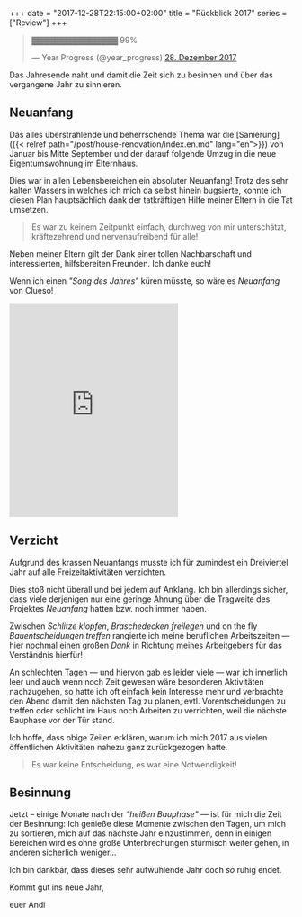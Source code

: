 +++
date = "2017-12-28T22:15:00+02:00"
title = "Rückblick 2017"
series = ["Review"]
+++

<blockquote class="twitter-tweet" data-lang="de"><p lang="und" dir="ltr">▓▓▓▓▓▓▓▓▓▓▓▓▓▓▓ 99%</p>&mdash; Year Progress (@year_progress) <a href="https://twitter.com/year_progress/status/946304719990947840?ref_src=twsrc%5Etfw">28. Dezember 2017</a></blockquote>
<script async src="https://platform.twitter.com/widgets.js" charset="utf-8"></script>

Das Jahresende naht und damit die Zeit sich zu besinnen und über das vergangene Jahr zu sinnieren.

## Neuanfang

Das alles überstrahlende und beherrschende Thema war die [Sanierung]({{< relref path="/post/house-renovation/index.en.md" lang="en">}}) von Januar bis Mitte September und der darauf folgende Umzug in die neue Eigentumswohnung im Elternhaus.

Dies war in allen Lebensbereichen ein absoluter Neuanfang! Trotz des sehr kalten Wassers in welches ich mich da selbst hinein bugsierte, konnte ich diesen Plan hauptsächlich dank der tatkräftigen Hilfe meiner Eltern in die Tat umsetzen.

> Es war zu keinem Zeitpunkt einfach, durchweg von mir unterschätzt, kräftezehrend und nervenaufreibend für alle!

Neben meiner Eltern gilt der Dank einer tollen Nachbarschaft und interessierten, hilfsbereiten Freunden. Ich danke euch!

Wenn ich einen _"Song des Jahres"_ küren müsste, so wäre es _Neuanfang_ von Clueso! 

<iframe src="https://open.spotify.com/embed/track/7vxHDHeH0jkuIfDFQHuQHF"
              width="300" height="380" frameborder="0" allowtransparency="true"></iframe>
              
## Verzicht

Aufgrund des krassen Neuanfangs musste ich für zumindest ein Dreiviertel Jahr auf alle Freizeitaktivitäten verzichten.

Dies stoß nicht überall und bei jedem auf Anklang. Ich bin allerdings sicher, dass viele derjenigen nur eine geringe Ahnung über die Tragweite des Projektes _Neuanfang_ hatten bzw. noch immer haben.

Zwischen _Schlitze klopfen_, _Braschedecken freilegen_ und on the fly _Bauentscheidungen treffen_ rangierte ich meine beruflichen Arbeitszeiten — hier nochmal einen großen _Dank_ in Richtung [meines Arbeitgebers](https://www.uberresearch.com/) für das Verständnis hierfür!

An schlechten Tagen — und hiervon gab es leider viele — war ich innerlich leer und auch wenn noch Zeit gewesen wäre besonderen Aktivitäten nachzugehen, so hatte ich oft einfach kein Interesse mehr und verbrachte den Abend damit den nächsten Tag zu planen, evtl. Vorentscheidungen zu treffen oder schlicht im Haus noch Arbeiten zu verrichten, weil die nächste Bauphase vor der Tür stand.

Ich hoffe, dass obige Zeilen erklären, warum ich mich 2017 aus vielen öffentlichen Aktivitäten nahezu ganz zurückgezogen hatte. 

> Es war keine Entscheidung, es war eine Notwendigkeit!

## Besinnung

Jetzt – einige Monate nach der _"heißen Bauphase"_ — ist für mich die Zeit der Besinnung: Ich genieße diese Momente zwischen den Tagen, um mich zu sortieren, mich auf das nächste Jahr einzustimmen, denn in einigen Bereichen wird es ohne große Unterbrechungen stürmisch weiter gehen, in anderen sicherlich weniger…

Ich bin dankbar, dass dieses sehr aufwühlende Jahr doch _so_ ruhig endet.

Kommt gut ins neue Jahr,

euer Andi





